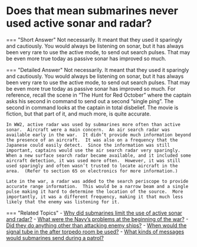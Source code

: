 # Does that mean submarines never used active sonar and radar?


=== "Short Answer"
    Not necessarily. It meant that they used it sparingly and cautiously. You would always be listening on sonar, but it has always been very rare to use the active mode, to send out search pulses. That may be even more true today as passive sonar has improved so much.

=== "Detailed Answer"
    Not necessarily.  It meant that they used it sparingly and cautiously.  You would always be listening on sonar, but it has always been very rare to use the active mode, to send out search pulses.  That may be even more true today as passive sonar has improved so much.  For reference, recall the scene in “The Hunt for Red October” where the captain asks his second in command to send out a second “single ping”.  The second in command looks at the captain in total disbelief.  The movie is fiction, but that part of it, and much more, is quite accurate.

    In WW2, active radar was used by submarines more often than active sonar.  Aircraft were a main concern.  An air search radar was available early in the war.  It didn’t provide much information beyond the presence of an aircraft.  It was also on a frequency that the Japanese could easily detect.  Since the information was still important, captains would use the air search radar very sparingly.  When a new surface search radar became available, and it included some aircraft detection, it was used more often.  However, it was still used sparingly and often wasn’t trusted to locate aircraft in the area.  (Refer to section 65 on electronics for more information.)

    Late in the war, a radar was added to the search periscope to provide accurate range information.  This would be a narrow beam and a single pulse making it hard to determine the location of the source.  More importantly, it was a different frequency, making it that much less likely that the enemy was listening for it.

=== "Related Topics"
    - [Why did submarines limit the use of active sonar and radar?](./why-did-submarines-limit-the-use-of-active-sonar-and-radar.md)
    - [What were the Navy’s problems at the beginning of the war?](./what-were-the-navys-problems-at-the-beginning-of-the-war.md)
    - [Did they do anything other than attacking enemy ships?](./did-they-do-anything-other-than-attacking-enemy-ships.md)
    - [When would the signal tube in the after torpedo room be used?](./when-would-the-signal-tube-in-the-after-torpedo-room-be-used.md)
    - [What kinds of messages would submarines send during a patrol?](./what-kinds-of-messages-would-submarines-send-during-a-patrol.md)
